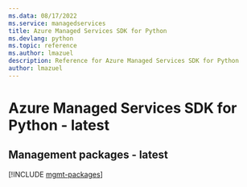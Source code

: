 ```yaml
---
ms.data: 08/17/2022
ms.service: managedservices
title: Azure Managed Services SDK for Python
ms.devlang: python
ms.topic: reference
ms.author: lmazuel
description: Reference for Azure Managed Services SDK for Python
author: lmazuel
---
```

# Azure Managed Services SDK for Python - latest

## Management packages - latest
[!INCLUDE [mgmt-packages](managed-services-mgmt-index.md)]